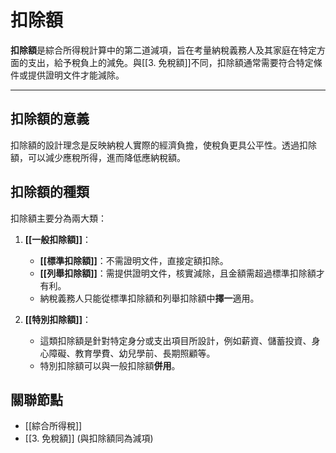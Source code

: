 # 扣除額

**扣除額**是綜合所得稅計算中的第二道減項，旨在考量納稅義務人及其家庭在特定方面的支出，給予稅負上的減免。與[[3. 免稅額]]不同，扣除額通常需要符合特定條件或提供證明文件才能減除。

---

## 扣除額的意義

扣除額的設計理念是反映納稅人實際的經濟負擔，使稅負更具公平性。透過扣除額，可以減少應稅所得，進而降低應納稅額。

## 扣除額的種類

扣除額主要分為兩大類：

1.  **[[一般扣除額]]**：
    -   **[[標準扣除額]]**：不需證明文件，直接定額扣除。
    -   **[[列舉扣除額]]**：需提供證明文件，核實減除，且金額需超過標準扣除額才有利。
    -   納稅義務人只能從標準扣除額和列舉扣除額中**擇一**適用。

2.  **[[特別扣除額]]**：
    -   這類扣除額是針對特定身分或支出項目所設計，例如薪資、儲蓄投資、身心障礙、教育學費、幼兒學前、長期照顧等。
    -   特別扣除額可以與一般扣除額**併用**。

## 關聯節點
- [[綜合所得稅]]
- [[3. 免稅額]] (與扣除額同為減項)
